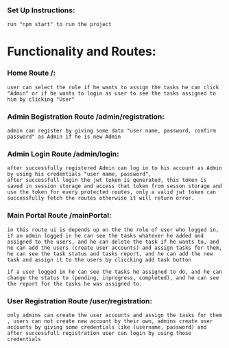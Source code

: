 ### Set Up Instructions:

    run "npm start" to run the project

# Functionality and Routes:

### Home Route /:

    user can select the role if he wants to assign the tasks he can click "Admin" or if he wants to login as user to see the tasks assigned to him by clicking "User"

### Admin Begistration Route /admin/registration:

    admin can register by giving some data "user name, password, confirm password" as Admin if he is new Admin

### Admin Login Route /admin/login:

    after successfully registered Admin can log in to his account as Admin by using his credentials "user name, password",
    after successfull login the jwt token is generated, this token is saved in session storage and access that token from sesson storage and use the token for every protected routes, only a valid jwt token can successfully fetch the routes otherwise it will return error.

### Main Portal Route /mainPortal:

    in this route ui is depends up on the the role of user who logged in, if an admin logged in he can see the tasks whatever he added and assigned to the users, and he can delete the task if he wants to, and he can add the users (create user accounts) and assign tasks for them, he can see the task status and tasks report, and he can add the new task and assign it to the users by cliccking add task button

    if a user logged in he can see the tasks he assigned to do, and he can change the status to (pending, inprogress, completed), and he can see the report for the tasks he was assigned to.

### User Registration Route /user/registration:

    only admins can create the user accounts and assign the tasks for them , users can not create new account by their own, admins create user accounts by giving some credentials like (username, password) and after successfull registration user can login by using those credentials
